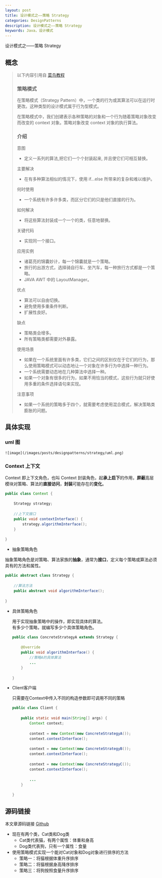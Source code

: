 ```yaml
---
layout: post
title: 设计模式之——策略 Strategy
categories: DesignPatterns
description: 设计模式之——策略 Strategy
keywords: Java，设计模式
---
```


设计模式之——策略 Strategy

## 概念

> 以下内容引用自 [菜鸟教程](https://www.runoob.com/design-pattern/strategy-pattern.html)
> 
> ### 策略模式
> 在策略模式（Strategy Pattern）中，一个类的行为或其算法可以在运行时更改。这种类型的设计模式属于行为型模式。
> 
> 在策略模式中，我们创建表示各种策略的对象和一个行为随着策略对象改变而改变的 context 对象。策略对象改变 context 对象的执行算法。
> 
> ### 介绍
> 意图
> - 定义一系列的算法,把它们一个个封装起来, 并且使它们可相互替换。
> 
> 主要解决
> - 在有多种算法相似的情况下，使用 if...else 所带来的复杂和难以维护。
> 
> 何时使用
> - 一个系统有许多许多类，而区分它们的只是他们直接的行为。
> 
> 如何解决
> - 将这些算法封装成一个一个的类，任意地替换。
> 
> 关键代码
> - 实现同一个接口。
> 
> 应用实例
> - 诸葛亮的锦囊妙计，每一个锦囊就是一个策略。 
> - 旅行的出游方式，选择骑自行车、坐汽车，每一种旅行方式都是一个策略。 
> - JAVA AWT 中的 LayoutManager。
> 
> 优点
> - 算法可以自由切换。
> - 避免使用多重条件判断。 
> - 扩展性良好。
> 
> 缺点
> - 策略类会增多。 
> - 所有策略类都需要对外暴露。
> 
> 使用场景
> - 如果在一个系统里面有许多类，它们之间的区别仅在于它们的行为，那么使用策略模式可以动态地让一个对象在许多行为中选择一种行为。
> - 一个系统需要动态地在几种算法中选择一种。 
> - 如果一个对象有很多的行为，如果不用恰当的模式，这些行为就只好使用多重的条件选择语句来实现。
> 
> 注意事项
> - 如果一个系统的策略多于四个，就需要考虑使用混合模式，解决策略类膨胀的问题。

## 具体实现

### uml 图<br>
	![image](/images/posts/designpatterns/strategy/uml.png)

### Context 上下文

Context 即上下文角色，也叫 Context 封装角色，起**承上启下**的作用，**屏蔽**高层模块对策略、算法的**直接访问**，**封装**可能存在的**变化**。

```java
public class Context {

	Strategy strategy;

	//上下文接口
	public void contextInterface() {
		strategy.algorithmInterface();
	}

}
```
- 抽象策略角色

抽象策略角色是对策略、算法家族的**抽象**，通常为**接口**，定义每个策略或算法必须具有的方法和属性。
```java
public abstract class Strategy {

	//算法方法
	public abstract void algorithmInterface();

}
``````

- 具体策略角色


	用于实现抽象策略中的操作，即实现具体的算法。<br>
	有多少个策略，就编写多少个具体策略角色。
	```java
	public class ConcreteStrategyA extends Strategy {

		@Override
		public void algorithmInterface() {
			//策略A的具体算法
			...
		}

	}
	```
	
- Client客户端


	只需要在Context中传入不同的构造参数即可调用不同的策略
	```java
	public class Client {

		public static void main(String[] args) {
			Context context;

			context = new Context(new ConcreteStrategyA());
			context.contextInterface();

			context = new Context(new ConcreteStrategyB());
			context.contextInterface();

			context = new Context(new ConcreteStrategyC());
			context.contextInterface();

			...
		}

	}
	```
	  
## 源码链接
本文章源码链接 [Github](https://github.com/kekaiyuan/designpatterns/tree/main/src/main/java/com/kky/dp/strategy)
- 现在有两个类，Cat类和Dog类
	- Cat类代表猫，有两个属性：体重和身高
	- Dog类代表狗，只有一个属性：食量
- 使用策略模式实现一个能对Cat对象和Dog对象进行排序的方法
	- 策略一：将猫根据体重升序排序
	- 策略二：将猫根据身高降序排序
	- 策略三：将狗按照食量升序排序